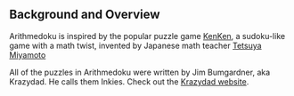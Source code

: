## Background and Overview 

Arithmedoku is inspired by the popular puzzle game [KenKen][kenken], a
sudoku-like game with a math twist, invented by Japanese math teacher [Tetsuya
Miyamoto][miyamoto]


All of the puzzles in Arithmedoku were written by Jim Bumgardner, aka Krazydad.
He calls them Inkies. Check out the [Krazydad website][krazydad].

[kenken]: https://en.wikipedia.org/wiki/KenKen
[krazydad]: https://krazydad.com/
[miyamoto]: https://en.wikipedia.org/wiki/Tetsuya_Miyamoto

